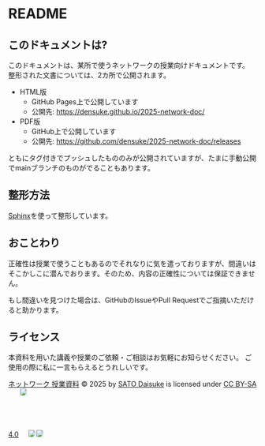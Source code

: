 # README

## このドキュメントは?

このドキュメントは、某所で使うネットワークの授業向けドキュメントです。
整形された文書については、2カ所で公開されます。

- HTML版
  - GitHub Pages上で公開しています
  - 公開先: <https://densuke.github.io/2025-network-doc/>
- PDF版
  - GitHub上で公開しています
  - 公開先: <https://github.com/densuke/2025-network-doc/releases>

ともにタグ付きでプッシュしたもののみが公開されていますが、たまに手動公開でmainブランチのものがでることもあります。

## 整形方法

[Sphinx](https://www.sphinx-doc.org/ja/master/)を使って整形しています。

## おことわり

正確性は授業で使うこともあるのでそれなりに気を遣っておりますが、間違いはそこかしこに潜んでおります。そのため、内容の正確性については保証できません。

もし間違いを見つけた場合は、GitHubのIssueやPull Requestでご指摘いただけると助かります。

## ライセンス

本資料を用いた講義や授業のご依頼・ご相談はお気軽にお知らせください。
ご使用の際に私に一言もらえるとうれしいです。

<a href="https://densuke.github.io/2025-network-doc/">ネットワーク 授業資料</a> © 2025 by <a href="https://github.com/densuke">SATO Daisuke</a> is licensed under <a href="https://creativecommons.org/licenses/by-sa/4.0/">CC BY-SA 4.0</a><img src="https://mirrors.creativecommons.org/presskit/icons/cc.svg" alt="CC icon" style="max-width: 1em;max-height:1em;margin-left: .2em;"><img src="https://mirrors.creativecommons.org/presskit/icons/by.svg" style="max-width: 1em;max-height:1em;margin-left: .2em;"><img src="https://mirrors.creativecommons.org/presskit/icons/sa.svg" style="max-width: 1em;max-height:1em;margin-left: .2em;">
